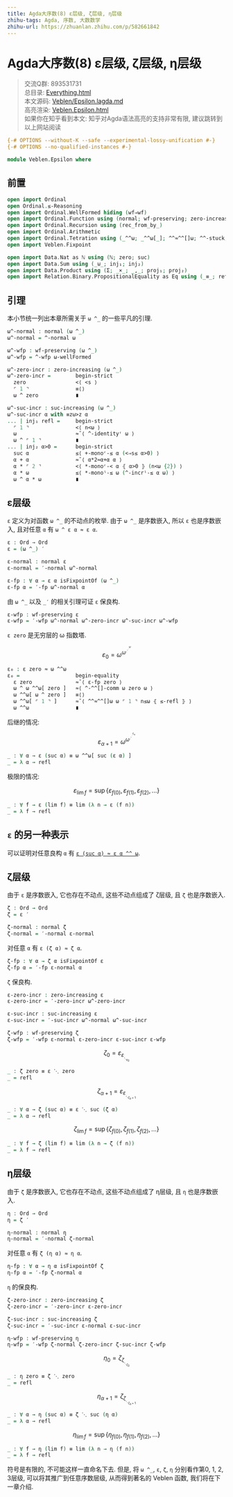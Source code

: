 ```yaml
---
title: Agda大序数(8) ε层级, ζ层级, η层级
zhihu-tags: Agda, 序数, 大数数学
zhihu-url: https://zhuanlan.zhihu.com/p/582661842
---
```


# Agda大序数(8) ε层级, ζ层级, η层级

> 交流Q群: 893531731  
> 总目录: [Everything.html](https://choukh.github.io/agda-lvo/Everything.html)  
> 本文源码: [Veblen/Epsilon.lagda.md](https://github.com/choukh/agda-lvo/blob/main/src/Veblen/Epsilon.lagda.md)  
> 高亮渲染: [Veblen.Epsilon.html](https://choukh.github.io/agda-lvo/Veblen.Epsilon.html)  
> 如果你在知乎看到本文: 知乎对Agda语法高亮的支持非常有限, 建议跳转到以上网站阅读  

```agda
{-# OPTIONS --without-K --safe --experimental-lossy-unification #-}
{-# OPTIONS --no-qualified-instances #-}

module Veblen.Epsilon where
```

## 前置

```agda
open import Ordinal
open Ordinal.≤-Reasoning
open import Ordinal.WellFormed hiding (wf⇒wf)
open import Ordinal.Function using (normal; wf-preserving; zero-increasing; suc-increasing)
open import Ordinal.Recursion using (rec_from_by_)
open import Ordinal.Arithmetic
open import Ordinal.Tetration using (_^^ω; _^^ω[_]; ^^≈^^[]ω; ^^-stuck; ^-^^[]-comm)
open import Veblen.Fixpoint

open import Data.Nat as ℕ using (ℕ; zero; suc)
open import Data.Sum using (_⊎_; inj₁; inj₂)
open import Data.Product using (Σ; _×_; _,_; proj₁; proj₂)
open import Relation.Binary.PropositionalEquality as Eq using (_≡_; refl)
```

## 引理

本小节统一列出本章所需关于 `ω ^_` 的一些平凡的引理.

```agda
ω^-normal : normal (ω ^_)
ω^-normal = ^-normal ω

ω^-wfp : wf-preserving (ω ^_)
ω^-wfp = ^-wfp ω-wellFormed

ω^-zero-incr : zero-increasing (ω ^_)
ω^-zero-incr =        begin-strict
  zero                <⟨ <s ⟩
  ⌜ 1 ⌝               ≡⟨⟩
  ω ^ zero            ∎

ω^-suc-incr : suc-increasing (ω ^_)
ω^-suc-incr α with ≡z⊎>z α
... | inj₁ refl =     begin-strict
  ⌜ 1 ⌝               <⟨ n<ω ⟩
  ω                   ≈˘⟨ ^-identityʳ ω ⟩
  ω ^ ⌜ 1 ⌝           ∎
... | inj₂ α>0 =      begin-strict
  suc α               ≤⟨ +-monoʳ-≤ α (<⇒s≤ α>0) ⟩
  α + α               ≈˘⟨ α*2≈α+α α ⟩
  α * ⌜ 2 ⌝           <⟨ *-monoʳ-< α ⦃ α>0 ⦄ (n<ω {2}) ⟩
  α * ω               ≤⟨ *-monoˡ-≤ ω (^-incrˡ-≤ α ω) ⟩
  ω ^ α * ω           ∎
```

## ε层级

`ε` 定义为对函数 `ω ^_` 的不动点的枚举. 由于 `ω ^_` 是序数嵌入, 所以 `ε` 也是序数嵌入, 且对任意 `α` 有 `ω ^ ε α ≈ ε α`.

```agda
ε : Ord → Ord
ε = (ω ^_) ′

ε-normal : normal ε
ε-normal = ′-normal ω^-normal

ε-fp : ∀ α → ε α isFixpointOf (ω ^_)
ε-fp α = ′-fp ω^-normal α
```

由 `ω ^_` 以及 `_′` 的相关引理可证 `ε` 保良构.

```agda
ε-wfp : wf-preserving ε
ε-wfp = ′-wfp ω^-normal ω^-zero-incr ω^-suc-incr ω^-wfp
```

`ε zero` 是无穷层的 ω 指数塔.

$$ε_{0} = ω^{ω^{.^{.^{.^{ω}}}}}$$

```agda
ε₀ : ε zero ≈ ω ^^ω
ε₀ =                  begin-equality
  ε zero              ≈˘⟨ ε-fp zero ⟩
  ω ^ ω ^^ω[ zero ]   ≈⟨ ^-^^[]-comm ω zero ω ⟩
  ω ^^ω[ ω ^ zero ]   ≡⟨⟩
  ω ^^ω[ ⌜ 1 ⌝ ]      ≈˘⟨ ^^≈^^[]ω ω ⌜ 1 ⌝ n≤ω ⦃ ≤-refl ⦄ ⟩
  ω ^^ω               ∎
```

后继的情况:

$$ε_{α+1} = ω^{ω^{.^{.^{.^{ε_{α}}}}}}$$

```agda
_ : ∀ α → ε (suc α) ≡ ω ^^ω[ suc (ε α) ]
_ = λ α → refl
```

极限的情况:

$$ε_{\lim f} = \sup \{ε_{f(0)},ε_{f(1)},ε_{f(2)},...\}$$

```agda
_ : ∀ f → ε (lim f) ≡ lim (λ n → ε (f n))
_ = λ f → refl
```

## `ε` 的另一种表示

可以证明对任意良构 `α` 有 [`ε (suc α) ≈ ε α ^^ ω`](Veblen.Epsilon.Alternative.html#5145).

## ζ层级

由于 `ε` 是序数嵌入, 它也存在不动点, 这些不动点组成了 ζ层级, 且 `ζ` 也是序数嵌入.

```agda
ζ : Ord → Ord
ζ = ε ′

ζ-normal : normal ζ
ζ-normal = ′-normal ε-normal
```

对任意 `α` 有 `ε (ζ α) ≈ ζ α`.

```agda
ζ-fp : ∀ α → ζ α isFixpointOf ε
ζ-fp α = ′-fp ε-normal α
```

`ζ` 保良构.

```agda
ε-zero-incr : zero-increasing ε
ε-zero-incr = ′-zero-incr ω^-zero-incr

ε-suc-incr : suc-increasing ε
ε-suc-incr = ′-suc-incr ω^-normal ω^-suc-incr

ζ-wfp : wf-preserving ζ
ζ-wfp = ′-wfp ε-normal ε-zero-incr ε-suc-incr ε-wfp
```

$$ζ_0 = ε_{ε_{._{._{ε_0}}}}$$

```agda
_ : ζ zero ≡ ε ⋱ zero
_ = refl
```

$$ζ_{α+1} = ε_{ε_{._{._{{ζ_α}+1}}}}$$

```agda
_ : ∀ α → ζ (suc α) ≡ ε ⋱ suc (ζ α)
_ = λ α → refl
```

$$ζ_{\lim f} = \sup \{ζ_{f(0)},ζ_{f(1)},ζ_{f(2)},...\}$$

```agda
_ : ∀ f → ζ (lim f) ≡ lim (λ n → ζ (f n))
_ = λ f → refl
```

## η层级

由于 `ζ` 是序数嵌入, 它也存在不动点, 这些不动点组成了 η层级, 且 `η` 也是序数嵌入.

```agda
η : Ord → Ord
η = ζ ′

η-normal : normal η
η-normal = ′-normal ζ-normal
```

对任意 `α` 有 `ζ (η α) ≈ η α`.

```agda
η-fp : ∀ α → η α isFixpointOf ζ
η-fp α = ′-fp ζ-normal α
```

`η` 的保良构.

```agda
ζ-zero-incr : zero-increasing ζ
ζ-zero-incr = ′-zero-incr ε-zero-incr

ζ-suc-incr : suc-increasing ζ
ζ-suc-incr = ′-suc-incr ε-normal ε-suc-incr

η-wfp : wf-preserving η
η-wfp = ′-wfp ζ-normal ζ-zero-incr ζ-suc-incr ζ-wfp
```

$$η_0 = ζ_{ζ_{._{._{ζ_0}}}}$$

```agda
_ : η zero ≡ ζ ⋱ zero
_ = refl
```

$$η_{α+1} = ζ_{ζ_{._{._{{ζ_α}+1}}}}$$

```agda
_ : ∀ α → η (suc α) ≡ ζ ⋱ suc (η α)
_ = λ α → refl
```

$$η_{\lim f} = \sup \{η_{f(0)},η_{f(1)},η_{f(2)},...\}$$

```agda
_ : ∀ f → η (lim f) ≡ lim (λ n → η (f n))
_ = λ f → refl
```

符号是有限的, 不可能这样一直命名下去. 但是, 将 `ω ^_`, `ε`, `ζ`, `η` 分别看作第0, 1, 2, 3层级, 可以将其推广到任意序数层级, 从而得到著名的 Veblen 函数, 我们将在下一章介绍.
